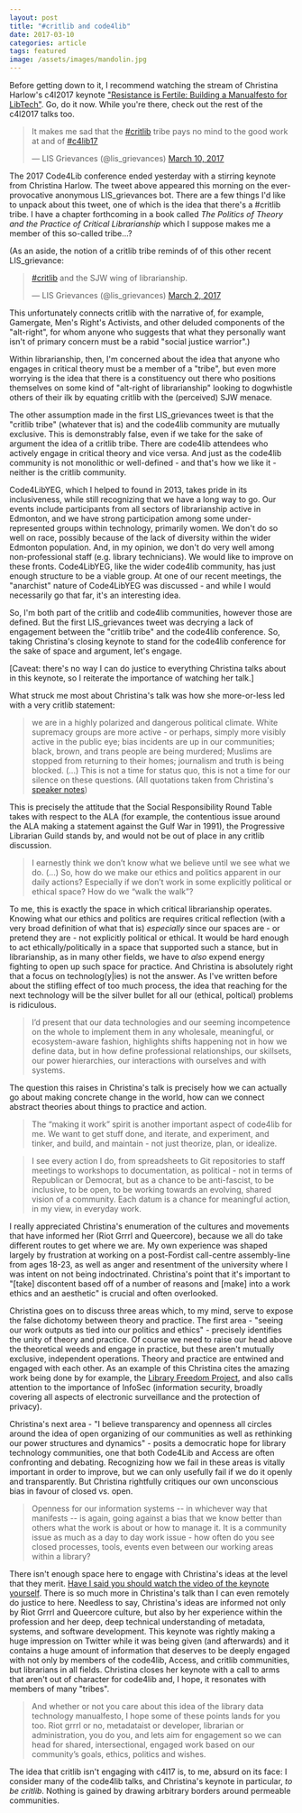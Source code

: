 ```yaml
---
layout: post
title: "#critlib and code4lib"
date: 2017-03-10
categories: article
tags: featured
image: /assets/images/mandolin.jpg
---
```


Before getting down to it, I recommend watching the stream of Christina
Harlow's c4l2017 keynote ["Resistance is Fertile: Building a Manualfesto
for LibTech"](https://youtu.be/xRuPShYelm4?t=42m37s). Go, do it now. While you're
there, check out the rest of the c4l2017 talks too.

<blockquote class="twitter-tweet" data-partner="tweetdeck"><p lang="en"
dir="ltr">It makes me sad that the <a
href="https://twitter.com/hashtag/critlib?src=hash">#critlib</a> tribe
pays no mind to the good work at and of <a
href="https://twitter.com/hashtag/c4lib17?src=hash">#c4lib17</a></p>&mdash;
LIS Grievances (@lis_grievances) <a
href="https://twitter.com/lis_grievances/status/840225740092239872">March
10, 2017</a></blockquote>

The 2017 Code4Lib conference ended yesterday with a stirring keynote
from Christina Harlow. The tweet above appeared this morning on the
ever-provocative anonymous LIS_grievances bot. There are a few things
I'd like to unpack about this tweet, one of which is the idea that
there's a #critlib tribe. I have a chapter forthcoming in a book called
*The Politics of Theory and the Practice of Critical Librarianship*
which I suppose makes me a member of this so-called tribe...? 

(As an aside, the notion of a critlib tribe reminds of of this other
recent LIS_grievance: 

<blockquote class="twitter-tweet" data-partner="tweetdeck"><p lang="en"
dir="ltr"><a
href="https://twitter.com/hashtag/critlib?src=hash">#critlib</a> and the
SJW wing of librarianship.</p>&mdash; LIS Grievances (@lis_grievances)
<a
href="https://twitter.com/lis_grievances/status/837366902578114562">March
2, 2017</a></blockquote>
<script async src="//platform.twitter.com/widgets.js"
charset="utf-8"></script>

This unfortunately connects critlib with the narrative of, for example,
Gamergate, Men's Right's Activists, and other deluded components of the
"alt-right", for whom anyone who suggests that what they personally want isn't of
primary concern must be a rabid "social justice warrior".)

Within librarianship, then, I'm concerned about the idea that anyone who
engages in critical theory must be a member of a "tribe", but even more
worrying is the idea that there is a constituency out there who
positions themselves on some kind of "alt-right of librarianship"
looking to dogwhistle others of their ilk by equating critlib with the
(perceived) SJW menace.

The other assumption made in the first LIS_grievances tweet is that the
"critlib tribe" (whatever that is) and the code4lib community are
mutually exclusive. This is demonstrably false, even if we take for the
sake of argument the idea of a critlib tribe. There are code4lib
attendees who actively engage in critical theory and vice versa. And
just as the code4lib community is not monolithic or well-defined - and
that's how we like it - neither is the critlib community.

Code4LibYEG, which I helped to found in 2013, takes pride in its
inclusiveness, while still recognizing that we have a long way to go.
Our events include participants from all sectors of librarianship active
in Edmonton, and we have strong participation among some
under-represented groups within technology, primarily women. We don't do
so well on race, possibly because of the lack of diversity within the
wider Edmonton population. And, in my opinion, we don't do very well
among non-professional staff (e.g. library technicians). We would like
to improve on these fronts. Code4LibYEG, like the wider code4lib
community, has just enough structure to be a viable group. At one of our
recent meetings, the "anarchist" nature of Code4LibYEG was discussed -
and while I would necessarily go that far, it's an interesting idea.

So, I'm both part of the critlib and code4lib communities, however those
are defined. But the first LIS_grievances tweet was decrying a lack of
engagement between the "critlib tribe" and the code4lib conference. So,
taking Christina's closing keynote to stand for the code4lib conference
for the sake of space and argument, let's engage.

[Caveat: there's no way I can do justice to everything Christina talks
about in this keynote, so I reiterate the importance of watching her
talk.]

What struck me most about Christina's talk was how she more-or-less led
with a very critlib statement:

> we are in a highly polarized and dangerous political climate. White
> supremacy groups are more active - or perhaps, simply more visibly
> active in the public eye; bias incidents are up in our communities;
> black, brown, and trans people are being murdered; Muslims are stopped
> from returning to their homes; journalism and truth is being blocked.
> (...) This is not a time for status quo, this is not a time for our silence
>on these questions. (All quotations taken from Christina's [speaker
>notes](bit.ly/c4l17harlow ))

This is precisely the attitude that the Social Responsibility Round
Table takes with respect to the ALA (for example, the contentious issue
around the ALA making a statement against the Gulf War in 1991), the
Progressive Librarian Guild stands by, and would not be out of place in
any critlib discussion. 

> I earnestly think we don’t know what we believe until we see what we
> do. (...) So, how do we make our ethics and politics apparent in our daily
> actions? Especially if we don’t work in some explicitly political or
> ethical space? How do we “walk the walk”?

To me, this is exactly the space in which critical librarianship
operates. Knowing what our ethics and politics are requires critical
reflection (with a very broad definition of what that is) *especially*
since our spaces are - or pretend they are - not explicitly political or
ethical. It would be hard enough to act ethically/politically in a space
that supported such a stance, but in librarianship, as in many other
fields, we have to *also* expend energy fighting to open up such space
for practice. And Christina is absolutely right that a focus on
technolog(y|ies) is not the answer. As I've written before about the
stifling effect of too much process, the idea that reaching for the next
technology will be the silver bullet for all our (ethical, poltical)
problems is ridiculous. 

>I’d present that our data technologies and our seeming incompetence on
>the whole to implement them in any wholesale, meaningful, or
>ecosystem-aware fashion, highlights shifts happening not in how we
>define data, but in how define professional relationships, our
>skillsets, our power hierarchies, our interactions with ourselves and
>with systems.

The question this raises in Christina's talk is precisely how we can
actually go about making concrete change in the world, how can we
connect abstract theories about things to practice and action.

>The “making it work” spirit is another important aspect of code4lib for
>me. We want to get stuff done, and iterate, and experiment, and tinker,
>and build, and maintain - not just theorize, plan, or idealize.

> I see every action I do, from spreadsheets to Git repositories to
> staff meetings to workshops to documentation, as political - not in
> terms of Republican or Democrat, but as a chance to be anti-fascist,
> to be inclusive, to be open, to be working towards an evolving, shared
> vision of a community. Each datum is a chance for meaningful action,
> in my view, in everyday work.

I really appreciated Christina's enumeration of the cultures and
movements that have informed her (Riot Grrrl and Queercore), because we
all do take different routes to get where we are. My own experience was
shaped largely by frustration at working on a post-Fordist call-centre
assembly-line from ages 18-23, as well as anger and resentment of the
university where I was intent on not being indoctrinated. Christina's
point that it's important to "[take] discontent based off of a number
of reasons and [make] into a work ethics and an aesthetic" is crucial
and often overlooked.

Christina goes on to discuss three areas which, to my mind, serve to
expose the false dichotomy between theory and practice. The first area -
"seeing our work outputs as tied into our politics and ethics" -
precisely identifies the unity of theory and practice. Of course we need
to raise our head above the theoretical weeds and engage in practice,
but these aren't mutually exclusive, independent operations. Theory and
practice are entwined and engaged with each other. As an example of this
Christina cites the amazing work being done by for example, the [Library
Freedom Project](libraryfreedomproject.org), and also calls attention to
the importance of InfoSec (information security, broadly covering all
aspects of electronic surveillance and the protection of privacy).

Christina's next area - "I believe transparency and openness all circles
around the idea of open organizing of our communities as well as
rethinking our power structures and dynamics" - posits a democratic hope
for library technology communities, one that both Code4Lib and Access
are often confronting and debating. Recognizing how we fail in these
areas is vitally important in order to improve, but we can only usefully
fail if we do it openly and transparently. But Christina rightfully
critiques our own unconscious bias in favour of closed vs. open.

>Openness for our information systems -- in whichever way that manifests
> -- is again, going against a bias that we know better than others what
>the work is about or how to manage it. It is a community issue as much
>as a day to day work issue - how often do you see closed processes,
>tools, events even between our working areas within a library?

There isn't enough space here to engage with Christina's ideas at the
level that they merit. [Have I said you should watch the video of the keynote
yourself](https://youtu.be/xRuPShYelm4?t=42m37s). There is so much more
in Christina's talk than I can even remotely do justice to here. Needless to say,
Christina's ideas are informed not only by Riot Grrrl and Queercore
culture, but also by her experience within the profession and her deep,
deep technical understanding of metadata, systems, and software
development. This keynote was rightly making a huge impression on
Twitter while it was being given (and afterwards) and it contains a huge
amount of information that deserves to be deeply engaged with not only
by members of the code4lib, Access, and critlib communities, but
librarians in all fields. Christina closes her keynote with a call to
arms that aren't out of character for code4lib and, I hope, it resonates
with members of many "tribes".

>And whether or not you care about this idea of the library data
>technology manualfesto, I hope some of these points lands for you too.
>Riot grrrl or no, metadataist or developer, librarian or
>administration, you do you, and lets aim for engagement so we can head
>for shared, intersectional, engaged work based on our community’s goals,
>ethics, politics and wishes.

The idea that critlib isn't engaging with c4l17 is, to me, absurd on its
face: I consider many of the code4lib talks, and Christina's keynote in
particular, *to be critlib*. Nothing is gained by drawing arbitrary
borders around permeable communities.
